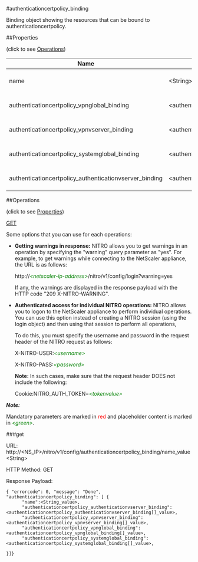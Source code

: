 #authenticationcertpolicy_binding

Binding object showing the resources that can be bound to authenticationcertpolicy.


##Properties 
<span>(click to see [Operations](#operations))</span>


<table><thead><tr><th>Name</th><th> Data Type</th><th> Permissions</th><th>Description</th></tr></thead><tbody><tr><td>name</td><td>&lt;String></td><td>Read-write</td><td>Name of the client cert authentication policy.&lt;br>Minimum length = 1</td><tr><tr><td>authenticationcertpolicy_vpnglobal_binding</td><td>&lt;authenticationcertpolicy_vpnglobal_binding[]></td><td>Read-only</td><td>vpnglobal that can be bound to authenticationcertpolicy.</td><tr><tr><td>authenticationcertpolicy_vpnvserver_binding</td><td>&lt;authenticationcertpolicy_vpnvserver_binding[]></td><td>Read-only</td><td>vpnvserver that can be bound to authenticationcertpolicy.</td><tr><tr><td>authenticationcertpolicy_systemglobal_binding</td><td>&lt;authenticationcertpolicy_systemglobal_binding[]></td><td>Read-only</td><td>systemglobal that can be bound to authenticationcertpolicy.</td><tr><tr><td>authenticationcertpolicy_authenticationvserver_binding</td><td>&lt;authenticationcertpolicy_authenticationvserver_binding[]></td><td>Read-only</td><td>authenticationvserver that can be bound to authenticationcertpolicy.</td><tr></tbody></table>
##Operations 
<span>(click to see [Properties](#properties))</span>


[GET](#get)


Some options that you can use for each operations:
<ul><li><p><b>Getting warnings in response:</b> NITRO allows you to get warnings in an operation by specifying the "warning" query parameter as "yes". For example, to get warnings while connecting to the NetScaler appliance, the URL is as follows:</p><p>http://<span style="color:green;font-style:italic;">&lt;netscaler-ip-address&gt;</span>/nitro/v1/config/login?warning=yes</p><p>If any, the warnings are displayed in the response payload with the HTTP code "209 X-NITRO-WARNING".</p></li><li><p><b>Authenticated access for individual NITRO operations:</b> NITRO allows you to logon to the NetScaler appliance to perform individual operations. You can use this option instead of creating a NITRO session (using the login object) and then using that session to perform all operations,</p><p>To do this, you must specify the username and password in the request header of the NITRO request as follows:</p><p>X-NITRO-USER:<span style="color:green;font-style:italic;">&lt;username&gt;</span></p><p>X-NITRO-PASS:<span style="color:green;font-style:italic;">&lt;password&gt;</span></p><p><b>Note:</b> In such cases, make sure that the request header DOES not include the following:</p><p>Cookie:NITRO_AUTH_TOKEN=<span style="color:green;font-style:italic;">&lt;tokenvalue&gt;</span></p></li></ul>



***Note:*** 
Mandatory parameters are marked in <span style="color:#FF0000;">red</span> and placeholder content is marked in <span style="color:green;font-style:italic">&lt;green&gt;</span>.

###get



URL: http://&lt;NS_IP&gt;/nitro/v1/config/authenticationcertpolicy_binding/name_value&lt;String&gt;
HTTP Method: GET
Response Payload: ```{ "errorcode": 0, "message": "Done", "authenticationcertpolicy_binding": [ {      "name":<String_value>,      "authenticationcertpolicy_authenticationvserver_binding":<authenticationcertpolicy_authenticationvserver_binding[]_value>,      "authenticationcertpolicy_vpnvserver_binding":<authenticationcertpolicy_vpnvserver_binding[]_value>,      "authenticationcertpolicy_vpnglobal_binding":<authenticationcertpolicy_vpnglobal_binding[]_value>,      "authenticationcertpolicy_systemglobal_binding":<authenticationcertpolicy_systemglobal_binding[]_value>,}]}```



